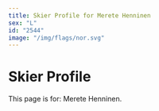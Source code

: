 ```yaml
---
title: Skier Profile for Merete Henninen
sex: "L"
id: "2544"
image: "/img/flags/nor.svg" 
---
```


# Skier Profile

This page is for: Merete Henninen.
    